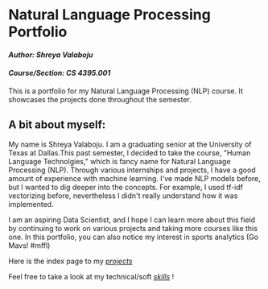 # **Natural Language Processing Portfolio**

#### *Author: Shreya Valaboju*
#### *Course/Section: CS 4395.001*


This is a portfolio for my Natural Language Processing (NLP) course. It showcases the projects done throughout the semester.

## **A bit about myself**:
My name is Shreya Valaboju. I am a graduating senior at the University of Texas at Dallas.This past semester, I decided to take the course, "Human Language Technolgies," which is fancy name for Natural Language Processing (NLP). Through various internships and projects, I have a good amount of experience with machine learning. I've made NLP models before, but I wanted to dig deeper into the concepts. For example, I used tf-idf vectorizing before, nevertheless I didn't really understand how it was implemented. 

I am an aspiring Data Scientist, and I hope I can learn more about this field by continuing to work on various projects and taking more courses like this one. In this portfolio, you can also notice my interest in sports analytics (Go Mavs! #mffl) 





Here is the index page to my *[projects](Index.md)*

Feel free to take a look at my technical/soft *[skills](Skills.md)* !


